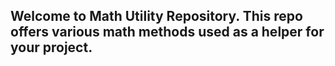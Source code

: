 ## Welcome to Math Utility Repository. This repo offers various math methods used as a helper for your project.